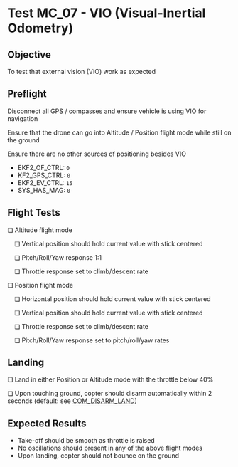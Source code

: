 # Test MC_07 - VIO (Visual-Inertial Odometry)

## Objective

To test that external vision (VIO) work as expected

## Preflight

Disconnect all GPS / compasses and ensure vehicle is using VIO for navigation

Ensure that the drone can go into Altitude / Position flight mode while still on the ground

Ensure there are no other sources of positioning besides VIO
- EKF2_OF_CTRL: `0`
- KF2_GPS_CTRL: `0`
- EKF2_EV_CTRL: `15`
- SYS_HAS_MAG: `0`

## Flight Tests

❏ Altitude flight mode

&nbsp;&nbsp;&nbsp;&nbsp;❏ Vertical position should hold current value with stick centered

&nbsp;&nbsp;&nbsp;&nbsp;❏ Pitch/Roll/Yaw response 1:1

&nbsp;&nbsp;&nbsp;&nbsp;❏ Throttle response set to climb/descent rate

❏ Position flight mode

&nbsp;&nbsp;&nbsp;&nbsp;❏ Horizontal position should hold current value with stick centered

&nbsp;&nbsp;&nbsp;&nbsp;❏ Vertical position should hold current value with stick centered

&nbsp;&nbsp;&nbsp;&nbsp;❏ Throttle response set to climb/descent rate

&nbsp;&nbsp;&nbsp;&nbsp;❏ Pitch/Roll/Yaw response set to pitch/roll/yaw rates

## Landing

❏ Land in either Position or Altitude mode with the throttle below 40%

❏ Upon touching ground, copter should disarm automatically within 2 seconds (default: see [COM_DISARM_LAND](../advanced_config/parameter_reference.md#COM_DISARM_LAND))

## Expected Results

- Take-off should be smooth as throttle is raised
- No oscillations should present in any of the above flight modes
- Upon landing, copter should not bounce on the ground
